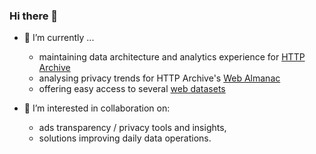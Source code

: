 ### Hi there 👋

- 🔭 I’m currently ...

  - maintaining data architecture and analytics experience for [HTTP Archive](https://github.com/HTTPArchive)
  - analysing privacy trends for HTTP Archive's [Web Almanac](https://github.com/HTTPArchive/almanac.httparchive.org)
  - offering easy access to several [web datasets](https://console.cloud.google.com/bigquery/analytics-hub/exchanges/projects/390347019852/locations/us/dataExchanges/data_hub_186a1c3eafa/listings)

- 👯 I’m interested in collaboration on:

  - ads transparency / privacy tools and insights,
  - solutions improving daily data operations.
